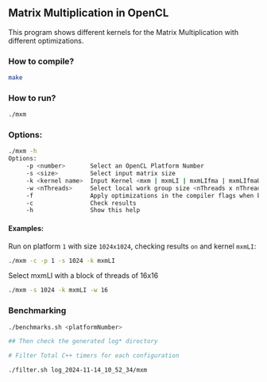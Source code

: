 ## Matrix Multiplication in OpenCL

This program shows different kernels for the Matrix Multiplication with different optimizations.

### How to compile?

```bash
make
```

### How to run? 

```bash
./mxm
```

### Options:

```bash
./mxm -h
Options: 
	 -p <number>       Select an OpenCL Platform Number
	 -s <size>         Select input matrix size
	 -k <kernel name>  Input Kernel <mxm | mxmLI | mxmLIfma | mxmLIfmaUnroll>
	 -w <nThreads>     Select local work group size <nThreads x nThreads>. If not selected, then it sets to NULL
	 -f                Apply optimizations in the compiler flags when building the kernel (-cl-mad-enable -cl-fast-relaxed-math -w)
	 -c                Check results
	 -h                Show this help
```


#### Examples:

Run on platform `1` with size `1024x1024`, checking results `on` and kernel `mxmLI`:

```bash
./mxm -c -p 1 -s 1024 -k mxmLI
```

Select mxmLI with a block of threads of 16x16

```bash
./mxm -s 1024 -k mxmLI -w 16
```


### Benchmarking 

```bash
./benchmarks.sh <platformNumber>

## Then check the generated log* directory

# Filter Total C++ timers for each configuration 

./filter.sh log_2024-11-14_10_52_34/mxm 
```
